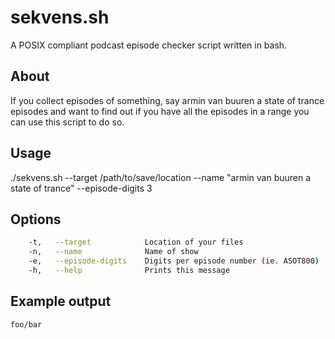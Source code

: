 # sekvens.sh
A POSIX compliant podcast episode checker script written in bash.

## About
If you collect episodes of something, say armin van buuren a state of trance episodes and 
want to find out if you have all the episodes in a range you can use this script to do so.

## Usage
./sekvens.sh --target /path/to/save/location --name "armin van buuren a state of trance" --episode-digits 3

## Options

```bash
    -t,   --target            Location of your files
    -n,   --name              Name of show
    -e,   --episode-digits    Digits per episode number (ie. ASOT800)
    -h,   --help              Prints this message
```

## Example output

```bash
foo/bar
```
